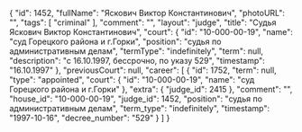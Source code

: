 {
    "id": 1452,
    "fullName": "Яскович Виктор Константинович",
    "photoURL": "",
    "tags": [
        "criminal"
    ],
    "comment": "",
    "layout": "judge",
    "title": "Судья Яскович Виктор Константинович",
    "court": {
        "id": "10-000-00-19",
        "name": "суд Горецкого района и г.Горки",
        "position": "судья по административным делам",
        "termType": "indefinitely",
        "term": null,
        "description": "c 16.10.1997, бессрочно, по указу 529",
        "timestamp": "16.10.1997"
    },
    "previousCourt": null,
    "career": [
        {
            "id": 1752,
            "term": null,
            "type": "appointed",
            "court": {
                "id": "10-000-00-19",
                "name": "суд Горецкого района и г.Горки"
            },
            "extra": {
                "judge_id": 2415
            },
            "comment": "",
            "house_id": "10-000-00-19",
            "judge_id": 1452,
            "position": "судья по административным делам",
            "term_type": "indefinitely",
            "timestamp": "1997-10-16",
            "decree_number": "529"
        }
    ]
}